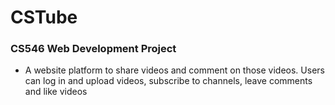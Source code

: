 # CSTube
### CS546 Web Development Project
- A website platform to share videos and comment on those videos. Users can log in and upload videos, subscribe to channels, leave comments and like videos
